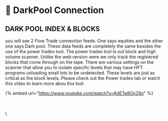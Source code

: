 # 🥷 DarkPool Connection

## DARK POOL INDEX & BLOCKS

you will see 2 Flow Trade connection feeds.  One says equities and the other one says Dark pool.  These data feeds are completely the same besides the use of the power trades tool.  The power trades tool Is out block and high volume scanner.  Unlike the web version were we only track the registered blocks that come through on the tape.  There are various settings on the scanner that allow you to isolate specific levels that may have HFT programs unloading small lots to be undetected.  These levels are just as critical as the block levels.  Please check out the Power trades tab or watch this video to learn more abou this tool.

{% embed url="https://www.youtube.com/watch?v=KdETe8OnZ6o" %}



\
\
\
